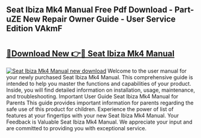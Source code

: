 ## Seat Ibiza Mk4 Manual Free Pdf Download - Part-uZE New Repair Owner Guide - User Service Edition VAkmF

# <h2><a href="http://bc94032.oget.top/?id=Seat+Ibiza+Mk4+Manual">🔗Download New 👉🔴 Seat Ibiza Mk4 Manual</a></h2>

[![Seat Ibiza Mk4 Manual new download](https://i.imgur.com/5g1atiW.png)](http://bc94032.oget.top/?id=Seat+Ibiza+Mk4+Manual)
Welcome to the user manual for your newly purchased Seat Ibiza Mk4 Manual. This comprehensive guide is intended to help you master the functions and capabilities of your product. Inside, you will find detailed information on installation, usage, maintenance, and troubleshooting. Important User Guide Seat Ibiza Mk4 Manual for Parents This guide provides important information for parents regarding the safe use of this product for children. Experience the power of list of features at your fingertips with your new Seat Ibiza Mk4 Manual. Your Feedback is Valuable Seat Ibiza Mk4 Manual. We appreciate your input and are committed to providing you with exceptional service.

